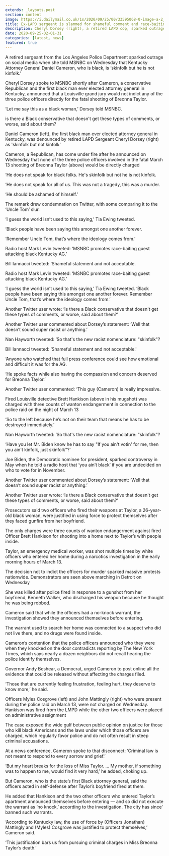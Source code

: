 ```yaml
---
extends: _layouts.post
section: content
image: https://i.dailymail.co.uk/1s/2020/09/25/00/33595068-0-image-a-2_1600991314752.jpg 
title: Ex-LAPD sergeant is slammed for shameful comment and race-baiting Louisville AG David Cameron 
description: Cheryl Dorsey (right), a retired LAPD cop, sparked outrage when she told MSNBC on Wednesday that Kentucky Attorney General Daniel Cameron (left) is skinfolk but he is not kinfolk. 
date: 2020-09-25-02-01-31 
categories: [latest, news] 
featured: true 
--- 
```

A retired sergeant from the Los Angeles Police Department sparked outrage on social media when she told MSNBC on Wednesday that Kentucky Attorney General Daniel Cameron, who is black, is ‘skinfolk but he is not kinfolk.’

Cheryl Dorsey spoke to MSNBC shortly after Cameron, a conservative Republican and the first black man ever elected attorney general in Kentucky, announced that a Louisville grand jury would not indict any of the three police officers directly for the fatal shooting of Breonna Taylor.

‘Let me say this as a black woman,’ Dorsey told MSNBC.

is there a Black conservative that doesn't get these types of comments, or worse, said about them?

Daniel Cameron (left), the first black man ever elected attorney general in Kentucky, was denounced by retired LAPD Sergeant Cheryl Dorsey (right) as 'skinfolk but not kinfolk'

Cameron, a Republican, has come under fire after he announced on Wednesday that none of the three police officers involved in the fatal March 13 shooting of Breonna Taylor (above) would be directly charged

‘He does not speak for black folks. He's skinfolk but not he is not kinfolk.

‘He does not speak for all of us. This was not a tragedy, this was a murder.

‘He should be ashamed of himself.’

The remark drew condemnation on Twitter, with some comparing it to the ‘Uncle Tom’ slur.

‘I guess the world isn’t used to this saying,’ Tia Ewing tweeted.

‘Black people have been saying this amongst one another forever.

‘Remember Uncle Tom, that’s where the ideology comes from.’

Radio host Mark Levin tweeted: ‘MSNBC promotes race-baiting guest attacking black Kentucky AG.’

Bill Iannacci tweeted: ‘Shameful statement and not acceptable.

Radio host Mark Levin tweeted: ‘MSNBC promotes race-baiting guest attacking black Kentucky AG.’

‘I guess the world isn’t used to this saying,’ Tia Ewing tweeted. ‘Black people have been saying this amongst one another forever. Remember Uncle Tom, that’s where the ideology comes from.’

Another Twitter user wrote: ‘Is there a Black conservative that doesn't get these types of comments, or worse, said about them?’

Another Twitter user commented about Dorsey’s statement: ‘Well that doesn’t sound super racist or anything.’

Nan Hayworth tweeted: ‘So that's the new racist nomenclature: "skinfolk"?

Bill Iannacci tweeted: ‘Shameful statement and not acceptable.'

‘Anyone who watched that full press conference could see how emotional and difficult it was for the AG.

‘He spoke facts while also having the compassion and concern deserved for Breonna Taylor.’

Another Twitter user commented: ‘This guy (Cameron) is really impressive.

Fired Louisville detective Brett Hankison (above in his mugshot) was charged with three counts of wanton endangerment in connection to the police raid on the night of March 13

‘So to the left because he’s not on their team that means he has to be destroyed immediately.’

Nan Hayworth tweeted: ‘So that's the new racist nomenclature: "skinfolk"?

‘Have you let Mr. Biden know he has to say "If you ain't votin' for me, then you ain't kinfolk, just skinfolk"?’

Joe Biden, the Democratic nominee for president, sparked controversy in May when he told a radio host that ‘you ain’t black’ if you are undecided on who to vote for in November.

Another Twitter user commented about Dorsey’s statement: ‘Well that doesn’t sound super racist or anything.’

Another Twitter user wrote: ‘Is there a Black conservative that doesn't get these types of comments, or worse, said about them?’

Prosecutors said two officers who fired their weapons at Taylor, a 26-year-old black woman, were justified in using force to protect themselves after they faced gunfire from her boyfriend.

The only charges were three counts of wanton endangerment against fired Officer Brett Hankison for shooting into a home next to Taylor’s with people inside.

Taylor, an emergency medical worker, was shot multiple times by white officers who entered her home during a narcotics investigation in the early morning hours of March 13.

The decision not to indict the officers for murder sparked massive protests nationwide. Demonstrators are seen above marching in Detroit on Wednesday

She was killed after police fired in response to a gunshot from her boyfriend, Kenneth Walker, who discharged his weapon because he thought he was being robbed.

Cameron said that while the officers had a no-knock warrant, the investigation showed they announced themselves before entering.

The warrant used to search her home was connected to a suspect who did not live there, and no drugs were found inside.

Cameron’s contention that the police officers announced who they were when they knocked on the door contradicts reporting by The New York Times, which says nearly a dozen neighbors did not recall hearing the police identify themselves.

Governor Andy Beshear, a Democrat, urged Cameron to post online all the evidence that could be released without affecting the charges filed.

‘Those that are currently feeling frustration, feeling hurt, they deserve to know more,’ he said.

Officers Myles Cosgrove (left) and John Mattingly (right) who were present during the police raid on March 13, were not charged on Wednesday. Hankison was fired from the LMPD while the other two officers were placed on administrative assignment 

The case exposed the wide gulf between public opinion on justice for those who kill black Americans and the laws under which those officers are charged, which regularly favor police and do not often result in steep criminal accusations.

At a news conference, Cameron spoke to that disconnect: ‘Criminal law is not meant to respond to every sorrow and grief.’

‘But my heart breaks for the loss of Miss Taylor. ... My mother, if something was to happen to me, would find it very hard,’ he added, choking up.

But Cameron, who is the state’s first Black attorney general, said the officers acted in self-defense after Taylor’s boyfriend fired at them.

He added that Hankison and the two other officers who entered Taylor’s apartment announced themselves before entering — and so did not execute the warrant as ‘no knock,’ according to the investigation. The city has since’ banned such warrants.

‘According to Kentucky law, the use of force by (Officers Jonathan) Mattingly and (Myles) Cosgrove was justified to protect themselves,’ Cameron said.

‘This justification bars us from pursuing criminal charges in Miss Breonna Taylor’s death.’ 

